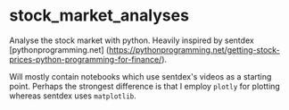 # stock_market_analyses
Analyse the stock market with python. Heavily inspired by sentdex [pythonprogramming.net] (https://pythonprogramming.net/getting-stock-prices-python-programming-for-finance/).

Will mostly contain notebooks which use sentdex's videos as a starting point. Perhaps the strongest difference is that I employ `plotly` for plotting whereas sentdex uses `matplotlib`.
